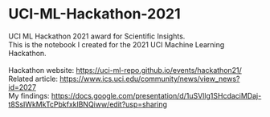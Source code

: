 # UCI-ML-Hackathon-2021
UCI ML Hackathon 2021 award for Scientific Insights.<br />
This is the notebook I created for the 2021 UCI Machine Learning Hackathon.<br /><br />
Hackathon website: https://uci-ml-repo.github.io/events/hackathon21/<br />
Related article: https://www.ics.uci.edu/community/news/view_news?id=2027<br />
My findings: https://docs.google.com/presentation/d/1uSVllg1SHcdaciMDaj-t8SsIWkMkTcPbkfxklBNQiww/edit?usp=sharing<br />
